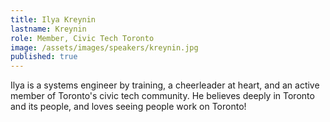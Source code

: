```yaml
---
title: Ilya Kreynin
lastname: Kreynin
role: Member, Civic Tech Toronto
image: /assets/images/speakers/kreynin.jpg
published: true
---
```

Ilya is a systems engineer by training, a cheerleader at heart, and an active member of Toronto's civic tech community. He believes deeply in Toronto and its people, and loves seeing people work on Toronto!
